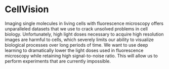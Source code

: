 # CellVision
Imaging single molecules in living cells with fluorescence microscopy offers unparalleled datasets that we use to crack unsolved problems in cell biology. Unfortunately, high light doses necessary to acquire high resolution images are harmful to cells, which severely limits our ability to visualize biological processes over long periods of time. We want to use deep learning to dramatically lower the light doses used in fluorescence microscopy while retaining high signal-to-noise ratio. This will allow us to perform experiments that are currently impossible.

